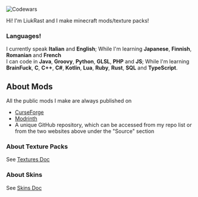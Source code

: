 ![Codewars](https://www.codewars.com/users/LIUKRAST/badges/large)<br>

Hi! I'm LiukRast and I make minecraft mods/texture packs!

### Languages!
I currently speak **Italian** and **English**;
While I'm learning **Japanese**, **Finnish**, **Romanian** and **French**<br>
I can code in **Java**, **Groovy**, **Python**, **GLSL**, **PHP** and **JS**;
While I'm learning **BrainFuck**, **C**, **C++**, **C#**, **Kotlin**, **Lua**, **Ruby**, **Rust**, **SQL** and **TypeScript**.

## About Mods
All the public mods I make are always published on
- [CurseForge](https://www.curseforge.com/members/liukrast/projects)
- [Modrinth](https://modrinth.com/user/LIUKRAST)
- A unique GitHub repository, which can be accessed from my repo list or from the two websites above under the "Source" section
### About Texture Packs
See [Textures Doc](about/textures/README.md)
### About Skins
See [Skins Doc](about/skins/README.md)
